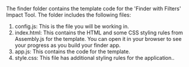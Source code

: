 The finder folder contains the template code for the 'Finder with Filters' Impact Tool. The folder includes the following files:

1. config.js: This is the file you will be working in.
2. index.html: This contains the HTML and some CSS styling rules from Assembly.js for the template. You can open it in your browser to see your progress as you build your finder app.
3. app.js: This contains the code for the template.
4. style.css: This file has additional styling rules for the application..